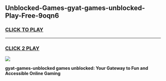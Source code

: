 
## Unblocked-Games-gyat-games-unblocked-Play-Free-9oqn6
<h3>
<a href="https://premium76.site?title=gyat-games-unblocked&ref=09A">CLICK TO PLAY</a></h3>
<hr>

<h3>
<a href="https://premium76.site?title=gyat-games-unblocked&ref=09A">CLICK 2 PLAY</a>
  
</h3>

<a href="https://premium76.site?title=gyat-games-unblocked&ref=09A"><img src="https://clearcache.store/games.png"></a>


**gyat-games-unblocked games unblocked: Your Gateway to Fun and Accessible Online Gaming**

